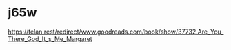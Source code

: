 # j65w
https://telan.rest/redirect/www.goodreads.com/book/show/37732.Are_You_There_God_It_s_Me_Margaret
